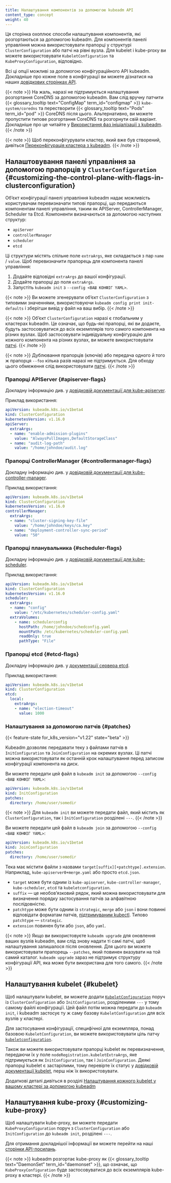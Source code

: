 ```yaml
---
title: Налаштування компонентів за допомогою kubeadm API
content_type: concept
weight: 40
---
```


<!-- overview -->

Ця сторінка охоплює способи налаштування компонентів, які розгортаються за допомогою kubeadm. Для компонентів панелі управління можна використовувати прапорці у структурі `ClusterConfiguration` або патчі на рівні вузла. Для kubelet і kube-proxy ви можете використовувати `KubeletConfiguration` та `KubeProxyConfiguration`, відповідно.

Всі ці опції можливі за допомогою конфігураційного API kubeadm. Докладніше про кожне поле в конфігурації ви можете дізнатися на наших [довідкових сторінках API](/uk/docs/reference/config-api/kubeadm-config.v1beta3/).

{{< note >}}
На жаль, наразі не підтримується налаштування розгортання CoreDNS за допомогою kubeadm. Вам слід вручну патчити {{< glossary_tooltip text="ConfigMap" term_id="configmap" >}} `kube-system/coredns` та перестворити {{< glossary_tooltip text="Pods" term_id="pod" >}} CoreDNS після цього. Альтернативно, ви можете пропустити типове розгортання CoreDNS та розгорнути свій варіант. Докладніше про це читайте у [Використання фаз ініціалізації з kubeadm](/uk/docs/reference/setup-tools/kubeadm/kubeadm-init/#init-phases).
{{< /note >}}

{{< note >}}
Щоб переконфігурувати кластер, який вже був створений, дивіться [Переконфігурація кластера з kubeadm](/uk/docs/tasks/administer-cluster/kubeadm/kubeadm-reconfigure).
{{< /note >}}

<!-- body -->

## Налаштовування панелі управління за допомогою прапорців у `ClusterConfiguration` {#customizing-the-control-plane-with-flags-in-clusterconfiguration}

Обʼєкт конфігурації панелі управління kubeadm надає можливість користувачам перевизначати типові прапорці, що передаються компонентам панелі управління, таким як APIServer, ControllerManager, Scheduler та Etcd. Компоненти визначаються за допомогою наступних структур:

- `apiServer`
- `controllerManager`
- `scheduler`
- `etcd`

Ці структури містять спільне поле `extraArgs`, яке складається з пар `name` / `value`. Щоб перевизначити прапорець для компонента панелі управління:

1. Додайте відповідні `extraArgs` до вашої конфігурації.
2. Додайте прапорці до поля `extraArgs`.
3. Запустіть `kubeadm init` з `--config <ВАШ КОНФІГ YAML>`.

{{< note >}}
Ви можете згенерувати обʼєкт `ClusterConfiguration` з типовими значеннями, використовуючи `kubeadm config print init-defaults` і зберігши вивід у файл на ваш вибір.
{{< /note >}}

{{< note >}}
Обʼєкт `ClusterConfiguration` наразі є глобальним у кластерах kubeadm. Це означає, що будь-які прапорці, які ви додаєте, будуть застосовуватися до всіх екземплярів того самого компонента на різних вузлах. Щоб застосовувати індивідуальну конфігурацію для кожного компонента на різних вузлах, ви можете використовувати [патчі](#patches).
{{< /note >}}

{{< note >}}
Дублювання прапорців (ключів) або передача одного й того ж прапорця `--foo` кілька разів наразі не підтримується. Для обходу цього обмеження слід використовувати [патчі](#patches).
{{< /note >}}

### Прапорці APIServer {#apiserver-flags}

Докладну інформацію див. у [довідковій документації для kube-apiserver](/uk/docs/reference/command-line-tools-reference/kube-apiserver/).

Приклад використання:

```yaml
apiVersion: kubeadm.k8s.io/v1beta4
kind: ClusterConfiguration
kubernetesVersion: v1.16.0
apiServer:
  extraArgs:
  - name: "enable-admission-plugins"
    value: "AlwaysPullImages,DefaultStorageClass"
  - name: "audit-log-path"
    value: "/home/johndoe/audit.log"
```

### Прапорці ControllerManager {#controllermanager-flags}

Докладну інформацію див. у [довідковій документації для kube-controller-manager](/uk/docs/reference/command-line-tools-reference/kube-controller-manager/).

Приклад використання:

```yaml
apiVersion: kubeadm.k8s.io/v1beta4
kind: ClusterConfiguration
kubernetesVersion: v1.16.0
controllerManager:
  extraArgs:
  - name: "cluster-signing-key-file"
    value: "/home/johndoe/keys/ca.key"
  - name: "deployment-controller-sync-period"
    value: "50"
```

### Прапорці планувальника {#scheduler-flags}

Докладну інформацію див. у [довідковій документації для kube-scheduler](/uk/docs/reference/command-line-tools-reference/kube-scheduler/).

Приклад використання:

```yaml
apiVersion: kubeadm.k8s.io/v1beta4
kind: ClusterConfiguration
kubernetesVersion: v1.16.0
scheduler:
  extraArgs:
  - name: "config"
    value: "/etc/kubernetes/scheduler-config.yaml"
  extraVolumes:
    - name: schedulerconfig
      hostPath: /home/johndoe/schedconfig.yaml
      mountPath: /etc/kubernetes/scheduler-config.yaml
      readOnly: true
      pathType: "File"
```

### Прапорці etcd {#etcd-flags}

Докладну інформацію див. у [документації сервера etcd](https://etcd.io/docs/).

Приклад використання:

```yaml
apiVersion: kubeadm.k8s.io/v1beta4
kind: ClusterConfiguration
etcd:
  local:
    extraArgs:
    - name: "election-timeout"
      value: 1000
```

### Налаштування за допомогою патчів {#patches}

{{< feature-state for_k8s_version="v1.22" state="beta" >}}

Kubeadm дозволяє передавати теку з файлами патчів в `InitConfiguration` та `JoinConfiguration` на окремих вузлах. Ці патчі можна використовувати як останній крок налаштування перед записом конфігурації компонента на диск.

Ви можете передати цей файл в `kubeadm init` за допомогою `--config <ВАШ КОНФІГ YAML>`:

```yaml
apiVersion: kubeadm.k8s.io/v1beta4
kind: InitConfiguration
patches:
  directory: /home/user/somedir
```

{{< note >}}
Для `kubeadm init` ви можете передати файл, який містить як `ClusterConfiguration`, так і `InitConfiguration` розділені `---`.
{{< /note >}}

Ви можете передати цей файл в `kubeadm join` за допомогою `--config <ВАШ КОНФІГ YAML>`:

```yaml
apiVersion: kubeadm.k8s.io/v1beta4
kind: JoinConfiguration
patches:
  directory: /home/user/somedir
```

Тека має містити файли з назвами `target[suffix][+patchtype].extension`.
Наприклад, `kube-apiserver0+merge.yaml` або просто `etcd.json`.

- `target` може бути одним із `kube-apiserver`, `kube-controller-manager`, `kube-scheduler`, `etcd` та `kubeletconfiguration`.
- `suffix` — це необовʼязковий рядок, який можна використовувати для визначення порядку застосування патчів за алфавітною послідовністю.
- `patchtype` може бути одним із `strategic`, `merge` або `json` і вони повинні відповідати форматам патчів, [підтримуваним kubectl](/uk/docs/tasks/manage-kubernetes-objects/update-api-object-kubectl-patch). Типово `patchtype` — `strategic`.
- `extension` повинен бути або `json`, або `yaml`.

{{< note >}}
Якщо ви використовуєте `kubeadm upgrade` для оновлення ваших вузлів kubeadm, вам слід знову надати ті самі патчі, щоб налаштування залишалося після оновлення. Для цього ви можете використовувати прапорець `--patches`, який повинен вказувати на той самий каталог. `kubeadm upgrade` зараз не підтримує структуру конфігурації API,
яка може бути використана для того самого.
{{< /note >}}

## Налаштування kubelet {#kubelet}

Щоб налаштувати kubelet, ви можете додати [`KubeletConfiguration`](/uk/docs/reference/config-api/kubelet-config.v1beta1/) поруч із `ClusterConfiguration` або `InitConfiguration`, розділеними `---` у тому самому файлі конфігурації. Цей файл потім можна передати до `kubeadm init`, і kubeadm застосує ту ж саму базову `KubeletConfiguration` для всіх вузлів у кластері.

Для застосування конфігурації, специфічної для екземпляра, понад базовою `KubeletConfiguration`, ви можете використовувати ціль патчу [`kubeletconfiguration`](#patches).

Також ви можете використовувати прапорці kubelet як перевизначення, передаючи їх у поле `nodeRegistration.kubeletExtraArgs`, яке підтримується як `InitConfiguration`, так і `JoinConfiguration`. Деякі прапорці kubelet є застарілими, тому перевірте їх статус у [довідковій документації kubelet](/uk/docs/reference/command-line-tools-reference/kubelet), перш ніж їх використовувати.

Додаткові деталі дивіться в розділі [Налаштування кожного kubelet у вашому кластері за допомогою kubeadm](/uk/docs/setup/production-environment/tools/kubeadm/kubelet-integration)

## Налаштування kube-proxy {#customizing-kube-proxy}

Щоб налаштувати kube-proxy, ви можете передати `KubeProxyConfiguration` поруч з `ClusterConfiguration` або `InitConfiguration` до `kubeadm init`, розділені `---`.

Для отримання докладнішої інформації ви можете перейти на наші [сторінки API-посилань](/uk/docs/reference/config-api/kubeadm-config.v1beta4/).

{{< note >}}
kubeadm розгортає kube-proxy як {{< glossary_tooltip text="DaemonSet" term_id="daemonset" >}}, що означає, що `KubeProxyConfiguration` буде застосовуватися до всіх екземплярів kube-proxy в кластері.
{{< /note >}}
